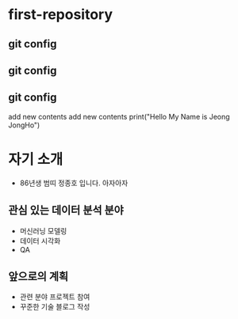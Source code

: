 # first-repository
## git config
## git config
## git config
add new contents
add new contents
print("Hello My Name is Jeong JongHo")
# 자기 소개
- 86년생 범띠 정종호 입니다. 아자아자

## 관심 있는 데이터 분석 분야
- 머신러닝 모델링
- 데이터 시각화
- QA

## 앞으로의 계획
- 관련 분야 프로젝트 참여
- 꾸준한 기술 블로그 작성
